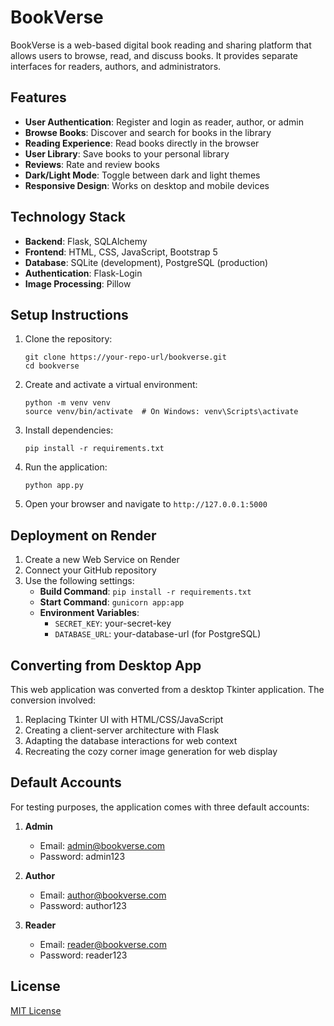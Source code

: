 # BookVerse

BookVerse is a web-based digital book reading and sharing platform that allows users to browse, read, and discuss books. It provides separate interfaces for readers, authors, and administrators.

## Features

- **User Authentication**: Register and login as reader, author, or admin
- **Browse Books**: Discover and search for books in the library
- **Reading Experience**: Read books directly in the browser
- **User Library**: Save books to your personal library
- **Reviews**: Rate and review books
- **Dark/Light Mode**: Toggle between dark and light themes
- **Responsive Design**: Works on desktop and mobile devices

## Technology Stack

- **Backend**: Flask, SQLAlchemy
- **Frontend**: HTML, CSS, JavaScript, Bootstrap 5
- **Database**: SQLite (development), PostgreSQL (production)
- **Authentication**: Flask-Login
- **Image Processing**: Pillow

## Setup Instructions

1. Clone the repository:
   ```
   git clone https://your-repo-url/bookverse.git
   cd bookverse
   ```

2. Create and activate a virtual environment:
   ```
   python -m venv venv
   source venv/bin/activate  # On Windows: venv\Scripts\activate
   ```

3. Install dependencies:
   ```
   pip install -r requirements.txt
   ```

4. Run the application:
   ```
   python app.py
   ```

5. Open your browser and navigate to `http://127.0.0.1:5000`

## Deployment on Render

1. Create a new Web Service on Render
2. Connect your GitHub repository
3. Use the following settings:
   - **Build Command**: `pip install -r requirements.txt`
   - **Start Command**: `gunicorn app:app`
   - **Environment Variables**:
     - `SECRET_KEY`: your-secret-key
     - `DATABASE_URL`: your-database-url (for PostgreSQL)

## Converting from Desktop App

This web application was converted from a desktop Tkinter application. The conversion involved:

1. Replacing Tkinter UI with HTML/CSS/JavaScript
2. Creating a client-server architecture with Flask
3. Adapting the database interactions for web context
4. Recreating the cozy corner image generation for web display

## Default Accounts

For testing purposes, the application comes with three default accounts:

1. **Admin**
   - Email: admin@bookverse.com
   - Password: admin123

2. **Author**
   - Email: author@bookverse.com
   - Password: author123

3. **Reader**
   - Email: reader@bookverse.com
   - Password: reader123

## License

[MIT License](LICENSE) 